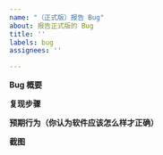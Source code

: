 ```yaml
---
name: "（正式版）报告 Bug"
about: 报告正式版的 Bug
title: ''
labels: bug
assignees: ''

---
```


**Bug 概要**


**复现步骤**


**预期行为（你认为软件应该怎么样才正确）**


**截图**
